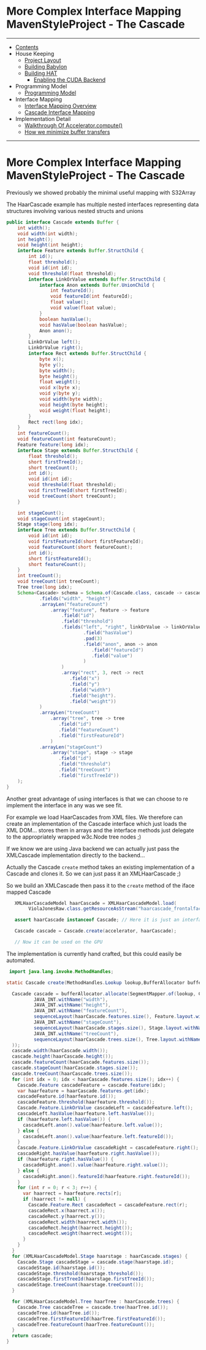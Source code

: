 # More Complex Interface Mapping MavenStyleProject - The Cascade

----

* [Contents](hat-00.md)
* House Keeping
  * [Project Layout](hat-01-01-project-layout.md)
  * [Building Babylon](hat-01-02-building-babylon.md)
  * [Building HAT](hat-01-03-building-hat.md)
    * [Enabling the CUDA Backend](hat-01-05-building-hat-for-cuda.md)
* Programming Model
  * [Programming Model](hat-03-programming-model.md)
* Interface Mapping
  * [Interface Mapping Overview](hat-04-01-interface-mapping.md)
  * [Cascade Interface Mapping](hat-04-02-cascade-interface-mapping.md)
* Implementation Detail
  * [Walkthrough Of Accelerator.compute()](hat-accelerator-compute.md)
  * [How we minimize buffer transfers](hat-minimizing-buffer-transfers.md)

----

# More Complex Interface Mapping MavenStyleProject - The Cascade

Previously we showed probably the minimal useful mapping with S32Array

The HaarCascade example has multiple nested interfaces representing data
structures involving various nested structs and unions

```java
public interface Cascade extends Buffer {
    int width();
    void width(int width);
    int height();
    void height(int height);
    interface Feature extends Buffer.StructChild {
        int id();
        float threshold();
        void id(int id);
        void threshold(float threshold);
        interface LinkOrValue extends Buffer.StructChild {
            interface Anon extends Buffer.UnionChild {
                int featureId();
                void featureId(int featureId);
                float value();
                void value(float value);
            }
            boolean hasValue();
            void hasValue(boolean hasValue);
            Anon anon();
        }
        LinkOrValue left();
        LinkOrValue right();
        interface Rect extends Buffer.StructChild {
            byte x();
            byte y();
            byte width();
            byte height();
            float weight();
            void x(byte x);
            void y(byte y);
            void width(byte width);
            void height(byte height);
            void weight(float height);
        }
        Rect rect(long idx);
    }
    int featureCount();
    void featureCount(int featureCount);
    Feature feature(long idx);
    interface Stage extends Buffer.StructChild {
        float threshold();
        short firstTreeId();
        short treeCount();
        int id();
        void id(int id);
        void threshold(float threshold);
        void firstTreeId(short firstTreeId);
        void treeCount(short treeCount);
    }

    int stageCount();
    void stageCount(int stageCount);
    Stage stage(long idx);
    interface Tree extends Buffer.StructChild {
        void id(int id);
        void firstFeatureId(short firstFeatureId);
        void featureCount(short featureCount);
        int id();
        short firstFeatureId();
        short featureCount();
    }
    int treeCount();
    void treeCount(int treeCount);
    Tree tree(long idx);
    Schema<Cascade> schema = Schema.of(Cascade.class, cascade -> cascade
            .fields("width", "height")
            .arrayLen("featureCount")
                .array("feature", feature -> feature
                    .field("id")
                    .field("threshold")
                    .fields("left", "right", linkOrValue -> linkOrValue
                            .field("hasValue")
                            .pad(3)
                            .field("anon", anon -> anon
                               .field("featureId")
                               .field("value")
                            )
                    )
                    .array("rect", 3, rect -> rect
                       .field("x")
                       .field("y")
                       .field("width")
                       .field("height").
                       .field("weight"))
            )
            .arrayLen("treeCount")
                .array("tree", tree -> tree
                   .field("id")
                   .field("featureCount")
                   .field("firstFeatureId")
                )
            .arrayLen("stageCount")
                .array("stage", stage -> stage
                   .field("id")
                   .field("threshold")
                   .field("treeCount")
                   .field("firstTreeId"))
    );
}
```

Another great advantage of using interfaces is that we can choose
to re implement the interface in any was we see fit.

For example we load  HaarCascades from XML files.
We therefore can create an implementation of the Cascade interface which just
loads the XML DOM... stores them in arrays and the interface methods just delegate to
the appropriately wrapped  w3c.Node tree nodes ;)

If we know we are using Java backend we can actually
just pass the XMLCascade implementation directly to the backend...

Actually the Cascade `create` method takes an existing
implementation of a Cascade and clones it.
So we can just pass it an XMLHaarCascade ;)

So we build an XMLCascade then pass it to the `create` method of the iface
mapped Cascade

```java
   XMLHaarCascadeModel haarCascade = XMLHaarCascadeModel.load(
        ViolaJonesRaw.class.getResourceAsStream("haarcascade_frontalface_default.xml"));

   assert haarCascade instanceof Cascade; // Here it is just an interface

   Cascade cascade = Cascade.create(accelerator, haarCascade);

   // Now it can be used on the GPU
```

The implementation is currently hand crafted, but this could easily be automated.

```java
 import java.lang.invoke.MethodHandles;

static Cascade create(MethodHandles.Lookup lookup,BufferAllocator bufferAllocator, XMLHaarCascadeModel haarCascade) {

  Cascade cascade = bufferAllocator.allocate(SegmentMapper.of(lookup, Cascade.class,
          JAVA_INT.withName("width"),
          JAVA_INT.withName("height"),
          JAVA_INT.withName("featureCount"),
          sequenceLayout(haarCascade.features.size(), Feature.layout.withName(Feature.class.getSimpleName())).withName("feature"),
          JAVA_INT.withName("stageCount"),
          sequenceLayout(haarCascade.stages.size(), Stage.layout.withName(Stage.class.getSimpleName())).withName("stage"),
          JAVA_INT.withName("treeCount"),
          sequenceLayout(haarCascade.trees.size(), Tree.layout.withName(Tree.class.getSimpleName())).withName("tree")
  ));
  cascade.width(haarCascade.width());
  cascade.height(haarCascade.height());
  cascade.featureCount(haarCascade.features.size());
  cascade.stageCount(haarCascade.stages.size());
  cascade.treeCount(haarCascade.trees.size());
  for (int idx = 0; idx < haarCascade.features.size(); idx++) {
    Cascade.Feature cascadeFeature = cascade.feature(idx);
    var haarfeature = haarCascade.features.get(idx);
    cascadeFeature.id(haarfeature.id());
    cascadeFeature.threshold(haarfeature.threshold());
    Cascade.Feature.LinkOrValue cascadeLeft = cascadeFeature.left();
    cascadeLeft.hasValue(haarfeature.left.hasValue());
    if (haarfeature.left.hasValue()) {
      cascadeLeft.anon().value(haarfeature.left.value());
    } else {
      cascadeLeft.anon().value(haarfeature.left.featureId());
    }
    Cascade.Feature.LinkOrValue cascadeRight = cascadeFeature.right();
    cascadeRight.hasValue(haarfeature.right.hasValue());
    if (haarfeature.right.hasValue()) {
      cascadeRight.anon().value(haarfeature.right.value());
    } else {
      cascadeRight.anon().featureId(haarfeature.right.featureId());
    }
    for (int r = 0; r < 3; r++) {
      var haarrect = haarfeature.rects[r];
      if (haarrect != null) {
        Cascade.Feature.Rect cascadeRect = cascadeFeature.rect(r);
        cascadeRect.x(haarrect.x());
        cascadeRect.y(haarrect.y());
        cascadeRect.width(haarrect.width());
        cascadeRect.height(haarrect.height());
        cascadeRect.weight(haarrect.weight());
      }
    }
  }
  for (XMLHaarCascadeModel.Stage haarstage : haarCascade.stages) {
    Cascade.Stage cascadeStage = cascade.stage(haarstage.id);
    cascadeStage.id(haarstage.id());
    cascadeStage.threshold(haarstage.threshold());
    cascadeStage.firstTreeId(haarstage.firstTreeId());
    cascadeStage.treeCount(haarstage.treeCount());
  }

  for (XMLHaarCascadeModel.Tree haarTree : haarCascade.trees) {
    Cascade.Tree cascadeTree = cascade.tree(haarTree.id());
    cascadeTree.id(haarTree.id());
    cascadeTree.firstFeatureId(haarTree.firstFeatureId());
    cascadeTree.featureCount(haarTree.featureCount());
  }
  return cascade;
}
```

